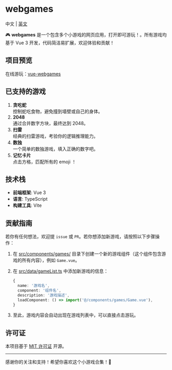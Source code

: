 # webgames

中文 | [英文](https://github.com/zhenghaoyang24/webgames/blob/master/README_EN.md)


🎮 **webgames** 是一个包含多个小游戏的网页应用，打开即可游玩！。所有游戏均基于 Vue 3 开发，代码简洁易扩展，欢迎体验和贡献！


## 项目预览

在线游玩：[vue-webgames](https://vue-webgames.netlify.app/)  


## 已支持的游戏

1. **贪吃蛇**  
   控制蛇吃食物，避免撞到墙壁或自己的身体。
2. **2048**  
   通过合并数字方块，最终达到 2048。
3. **扫雷**  
   经典的扫雷游戏，考验你的逻辑推理能力。
4. **数独**  
   一个简单的数独游戏，填入正确的数字吧。
5. **记忆卡片**  
   点击方格，匹配所有的 emoji ！


## 技术栈

- **前端框架**: Vue 3
- **语言**: TypeScript
- **构建工具**: Vite


## 贡献指南

若你有任何想法，欢迎提 `issue` 或 `PR`。若你想添加新游戏，请按照以下步骤操作：  

1. 在 [src/components/games/](https://github.com/zhenghaoyang24/webgames/tree/master/src/components/games) 目录下创建一个新的游戏组件（这个组件包含游戏的所有内容），例如 `Game.vue`。
2. 在 [src/data/gameList.ts](https://github.com/zhenghaoyang24/webgames/blob/master/src/data/gameList.ts) 中添加新游戏的信息：

   ```typescript
   {
     name: '游戏名',
     component: '组件名',
     description: '游戏描述',
     loadComponent: () => import('@/components/games/Game.vue'),
   }
   ```

3. 至此，游戏内容会自动出现在游戏列表中，可以直接点击游玩。


## 许可证

本项目基于 [MIT 许可证](https://github.com/zhenghaoyang24/webgames?tab=MIT-1-ov-file) 开源。

---

感谢你的关注和支持！希望你喜欢这个小游戏合集！🎉
